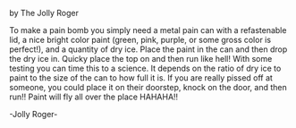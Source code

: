 by The Jolly Roger

To make a pain bomb you simply need a metal pain can with a 
refastenable lid, a nice bright color paint (green, pink, purple, 
or some gross color is perfect!), and a quantity of dry ice. Place 
the paint in the can and then drop the dry ice in. Quicky place 
the top on and then run like hell! With some testing you can time 
this to a science. It depends on the ratio of dry ice to paint to 
the size of the can to how full it is. If you are really pissed 
off at someone, you could place it on their doorstep, knock on the 
door, and then run!! Paint will fly all over the place HAHAHA!!

-Jolly Roger-




